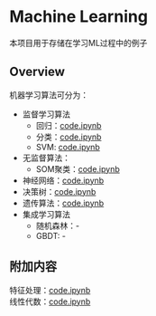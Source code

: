 # Machine Learning

本项目用于存储在学习ML过程中的例子

## Overview

机器学习算法可分为：

- 监督学习算法
  - 回归：[code.ipynb](./regression.ipynb)
  - 分类：[code.ipynb](./classification.ipynb)
  - SVM: [code.ipynb](./svm.ipynb)
- 无监督算法：
  - SOM聚类：[code.ipynb](./som.ipynb)
- 神经网络：[code.ipynb](./neural_network.ipynb)
- 决策树：[code.ipynb](./decision_tree.ipynb)
- 遗传算法：[code.ipynb](./ga.ipynb)
- 集成学习算法
  - 随机森林：-
  - GBDT: -

## 附加内容

特征处理：[code.ipynb](./features_process.ipynb)  
线性代数：[code.ipynb](./linear_algebra.ipynb)